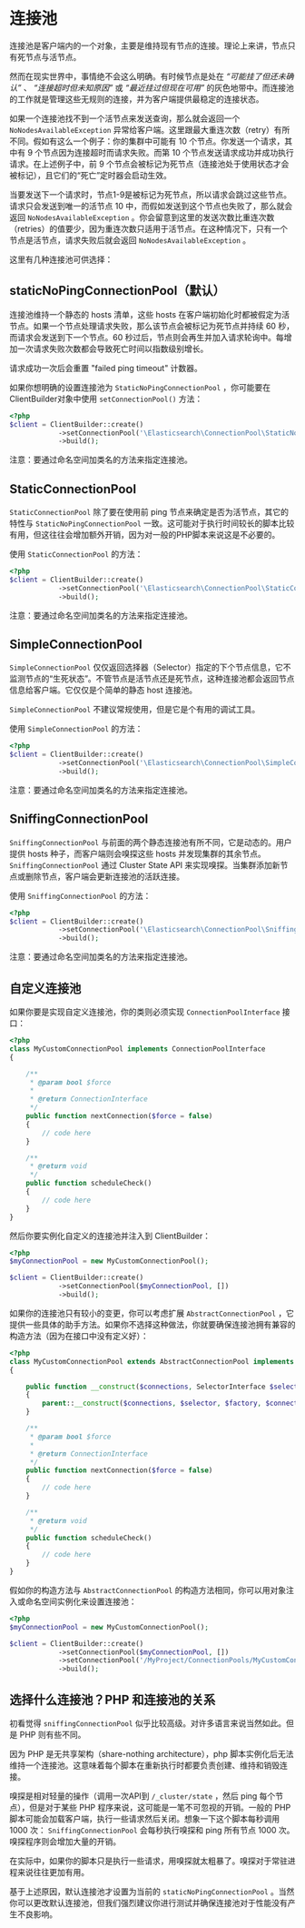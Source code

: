 # 连接池

连接池是客户端内的一个对象，主要是维持现有节点的连接。理论上来讲，节点只有死节点与活节点。

然而在现实世界中，事情绝不会这么明确。有时候节点是处在 _“可能挂了但还未确认”_ 、 _“连接超时但未知原因”_ 或 _“最近挂过但现在可用”_ 的灰色地带中。而连接池的工作就是管理这些无规则的连接，并为客户端提供最稳定的连接状态。

如果一个连接池找不到一个活节点来发送查询，那么就会返回一个 `NoNodesAvailableException` 异常给客户端。这里跟最大重连次数（retry）有所不同。假如有这么一个例子：你的集群中可能有 10 个节点。你发送一个请求，其中有 9 个节点因为连接超时而请求失败。而第 10 个节点发送请求成功并成功执行请求。在上述例子中，前 9 个节点会被标记为死节点（连接池处于使用状态才会被标记），且它们的“死亡”定时器会启动生效。

当要发送下一个请求时，节点1-9是被标记为死节点，所以请求会跳过这些节点。请求只会发送到唯一的活节点 10 中，而假如发送到这个节点也失败了，那么就会返回 `NoNodesAvailableException` 。你会留意到这里的发送次数比重连次数（retries）的值要少，因为重连次数只适用于活节点。在这种情况下，只有一个节点是活节点，请求失败后就会返回 `NoNodesAvailableException` 。

这里有几种连接池可供选择：

## staticNoPingConnectionPool（默认）

连接池维持一个静态的 hosts 清单，这些 hosts 在客户端初始化时都被假定为活节点。如果一个节点处理请求失败，那么该节点会被标记为死节点并持续 60 秒，而请求会发送到下一个节点。60 秒过后，节点则会再生并加入请求轮询中。每增加一次请求失败次数都会导致死亡时间以指数级别增长。

请求成功一次后会重置 "failed ping timeout" 计数器。

如果你想明确的设置连接池为 `StaticNoPingConnectionPool` ，你可能要在ClientBuilder对象中使用 `setConnectionPool()` 方法：

```php
<?php
$client = ClientBuilder::create()
            ->setConnectionPool('\Elasticsearch\ConnectionPool\StaticNoPingConnectionPool', [])
            ->build();
```

注意：要通过命名空间加类名的方法来指定连接池。

## StaticConnectionPool

`StaticConnectionPool` 除了要在使用前 ping 节点来确定是否为活节点，其它的特性与 `StaticNoPingConnectionPool` 一致。这可能对于执行时间较长的脚本比较有用，但这往往会增加额外开销，因为对一般的PHP脚本来说这是不必要的。

使用 `StaticConnectionPool` 的方法：

```php
<?php
$client = ClientBuilder::create()
            ->setConnectionPool('\Elasticsearch\ConnectionPool\StaticConnectionPool', [])
            ->build();
```

注意：要通过命名空间加类名的方法来指定连接池。

## SimpleConnectionPool

`SimpleConnectionPool` 仅仅返回选择器（Selector）指定的下个节点信息，它不监测节点的“生死状态”。不管节点是活节点还是死节点，这种连接池都会返回节点信息给客户端。它仅仅是个简单的静态 host 连接池。

`SimpleConnectionPool` 不建议常规使用，但是它是个有用的调试工具。

使用 `SimpleConnectionPool` 的方法：

```php
<?php
$client = ClientBuilder::create()
            ->setConnectionPool('\Elasticsearch\ConnectionPool\SimpleConnectionPool', [])
            ->build();
```

注意：要通过命名空间加类名的方法来指定连接池。

## SniffingConnectionPool

`SniffingConnectionPool` 与前面的两个静态连接池有所不同，它是动态的。用户提供 hosts 种子，而客户端则会嗅探这些 hosts 并发现集群的其余节点。 `SniffingConnectionPool` 通过 Cluster State API 来实现嗅探。当集群添加新节点或删除节点，客户端会更新连接池的活跃连接。

使用 `SniffingConnectionPool` 的方法：

```php
<?php
$client = ClientBuilder::create()
            ->setConnectionPool('\Elasticsearch\ConnectionPool\SniffingConnectionPool', [])
            ->build();
```

注意：要通过命名空间加类名的方法来指定连接池。

## 自定义连接池

如果你要是实现自定义连接池，你的类则必须实现 `ConnectionPoolInterface` 接口：

```php
<?php
class MyCustomConnectionPool implements ConnectionPoolInterface
{

    /**
     * @param bool $force
     *
     * @return ConnectionInterface
     */
    public function nextConnection($force = false)
    {
        // code here
    }

    /**
     * @return void
     */
    public function scheduleCheck()
    {
        // code here
    }
}
```

然后你要实例化自定义的连接池并注入到 ClientBuilder：

```php
<?php
$myConnectionPool = new MyCustomConnectionPool();

$client = ClientBuilder::create()
            ->setConnectionPool($myConnectionPool, [])
            ->build();
```

如果你的连接池只有较小的变更，你可以考虑扩展 `AbstractConnectionPool` ，它提供一些具体的助手方法。如果你不选择这种做法，你就要确保连接池拥有兼容的构造方法（因为在接口中没有定义好）：

```php
<?php
class MyCustomConnectionPool extends AbstractConnectionPool implements ConnectionPoolInterface
{

    public function __construct($connections, SelectorInterface $selector, ConnectionFactory $factory, $connectionPoolParams)
    {
        parent::__construct($connections, $selector, $factory, $connectionPoolParams);
    }

    /**
     * @param bool $force
     *
     * @return ConnectionInterface
     */
    public function nextConnection($force = false)
    {
        // code here
    }

    /**
     * @return void
     */
    public function scheduleCheck()
    {
        // code here
    }
}
```

假如你的构造方法与 `AbstractConnectionPool` 的构造方法相同，你可以用对象注入或命名空间实例化来设置连接池：

```php
<?php
$myConnectionPool = new MyCustomConnectionPool();

$client = ClientBuilder::create()
            ->setConnectionPool($myConnectionPool, [])                                      // object injection
            ->setConnectionPool('/MyProject/ConnectionPools/MyCustomConnectionPool', [])    // or namespace
            ->build();
```

## 选择什么连接池？PHP 和连接池的关系

初看觉得 `sniffingConnectionPool` 似乎比较高级。对许多语言来说当然如此。但是 PHP 则有些不同。

因为 PHP 是无共享架构（share-nothing architecture），php 脚本实例化后无法维持一个连接池。这意味着每个脚本在重新执行时都要负责创建、维持和销毁连接。

嗅探是相对轻量的操作（调用一次API到 `/_cluster/state` ，然后 ping 每个节点），但是对于某些 PHP 程序来说，这可能是一笔不可忽视的开销。一般的 PHP 脚本可能会加载客户端，执行一些请求然后关闭。想象一下这个脚本每秒调用 1000 次： `SniffingConnectionPool` 会每秒执行嗅探和 ping 所有节点 1000 次。嗅探程序则会增加大量的开销。

在实际中，如果你的脚本只是执行一些请求，用嗅探就太粗暴了。嗅探对于常驻进程来说往往更加有用。

基于上述原因，默认连接池才设置为当前的 `staticNoPingConnectionPool` 。当然你可以更改默认连接池，但我们强烈建议你进行测试并确保连接池对于性能没有产生不良影响。